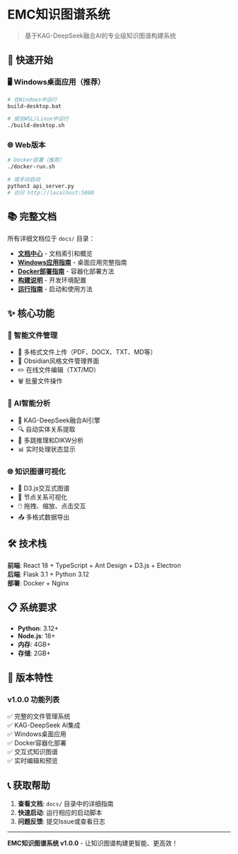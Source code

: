 # EMC知识图谱系统

> 基于KAG-DeepSeek融合AI的专业级知识图谱构建系统

## 🚀 快速开始

### 🖥️ Windows桌面应用（推荐）
```bash
# 在Windows中运行
build-desktop.bat

# 或在WSL/Linux中运行
./build-desktop.sh
```

### 🌐 Web版本
```bash
# Docker部署（推荐）
./docker-run.sh

# 或手动启动
python3 api_server.py
# 访问 http://localhost:5000
```

## 📚 完整文档

所有详细文档位于 `docs/` 目录：

- **[文档中心](docs/README.md)** - 文档索引和概览
- **[Windows应用指南](docs/WINDOWS_APP_GUIDE.md)** - 桌面应用完整指南
- **[Docker部署指南](docs/DOCKER_SETUP.md)** - 容器化部署方法
- **[构建说明](docs/BUILD_INSTRUCTIONS.md)** - 开发环境配置
- **[运行指南](docs/RUN_APP.md)** - 启动和使用方法

## ✨ 核心功能

### 📁 智能文件管理
- 🔄 多格式文件上传（PDF、DOCX、TXT、MD等）
- 📂 Obsidian风格文件管理界面
- ✏️ 在线文件编辑（TXT/MD）
- 🗑️ 批量文件操作

### 🤖 AI智能分析
- 🧠 KAG-DeepSeek融合AI引擎
- 🔍 自动实体关系提取
- 🌊 多跳推理和DIKW分析
- 📊 实时处理状态显示

### 🌐 知识图谱可视化
- 🎨 D3.js交互式图谱
- 🔗 节点关系可视化
- 🖱️ 拖拽、缩放、点击交互
- 📤 多格式数据导出

## 🛠️ 技术栈

**前端**: React 18 + TypeScript + Ant Design + D3.js + Electron  
**后端**: Flask 3.1 + Python 3.12  
**部署**: Docker + Nginx  

## 📋 系统要求

- **Python**: 3.12+
- **Node.js**: 18+
- **内存**: 4GB+
- **存储**: 2GB+

## 🎯 版本特性

### v1.0.0 功能列表
✅ 完整的文件管理系统  
✅ KAG-DeepSeek AI集成  
✅ Windows桌面应用  
✅ Docker容器化部署  
✅ 交互式知识图谱  
✅ 实时编辑和预览  

## 📞 获取帮助

1. **查看文档**: `docs/` 目录中的详细指南
2. **快速启动**: 运行相应的启动脚本
3. **问题反馈**: 提交Issue或查看日志

---

**EMC知识图谱系统 v1.0.0** - 让知识图谱构建更智能、更高效！
